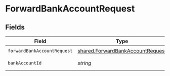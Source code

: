 # ForwardBankAccountRequest


## Fields

| Field                                                                                       | Type                                                                                        | Required                                                                                    | Description                                                                                 | Example                                                                                     |
| ------------------------------------------------------------------------------------------- | ------------------------------------------------------------------------------------------- | ------------------------------------------------------------------------------------------- | ------------------------------------------------------------------------------------------- | ------------------------------------------------------------------------------------------- |
| `forwardBankAccountRequest`                                                                 | [shared.ForwardBankAccountRequest](../../../sdk/models/shared/forwardbankaccountrequest.md) | :heavy_check_mark:                                                                          | N/A                                                                                         |                                                                                             |
| `bankAccountId`                                                                             | *string*                                                                                    | :heavy_check_mark:                                                                          | The bank account ID.                                                                        | XXX                                                                                         |